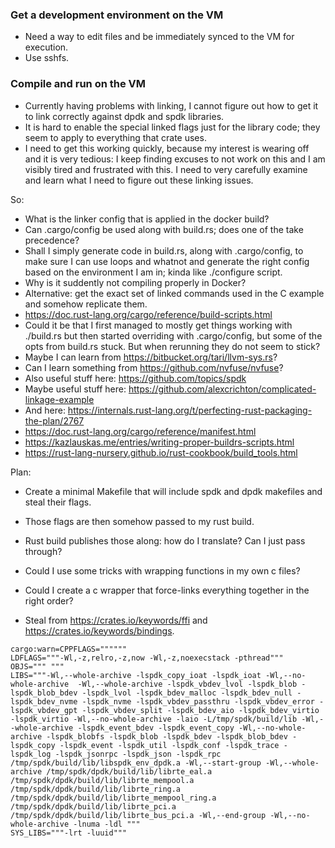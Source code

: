 ### Get a development environment on the VM

- Need a way to edit files and be immediately synced to the VM for execution.
- Use sshfs.

### Compile and run on the VM

- Currently having problems with linking, I cannot figure out how to get it to link correctly against dpdk and spdk libraries.
- It is hard to enable the special linked flags just for the library code; they seem to apply to everything that crate uses.
- I need to get this working quickly, because my interest is wearing off and it is very tedious: I keep finding excuses to not work on this and I am visibly tired and frustrated with this. I need to very carefully examine and learn what I need to figure out these linking issues.

So:

- What is the linker config that is applied in the docker build?
- Can .cargo/config be used along with build.rs; does one of the take precedence?
- Shall I simply generate code in build.rs, along with .cargo/config, to make sure I can use loops and whatnot and generate the right config based on the environment I am in; kinda like ./configure script.
- Why is it suddently not compiling properly in Docker?
- Alternative: get the exact set of linked commands used in the C example and somehow replicate them.
- https://doc.rust-lang.org/cargo/reference/build-scripts.html
- Could it be that I first managed to mostly get things working with ./build.rs but then started overriding with .cargo/config, but some of the opts from build.rs stuck. But when rerunning they do not seem to stick?
- Maybe I can learn from https://bitbucket.org/tari/llvm-sys.rs?
- Can I learn something from https://github.com/nvfuse/nvfuse?
- Also useful stuff here: https://github.com/topics/spdk
- Maybe useful stuff here: https://github.com/alexcrichton/complicated-linkage-example
- And here: https://internals.rust-lang.org/t/perfecting-rust-packaging-the-plan/2767
- https://doc.rust-lang.org/cargo/reference/manifest.html
- https://kazlauskas.me/entries/writing-proper-buildrs-scripts.html
- https://rust-lang-nursery.github.io/rust-cookbook/build_tools.html

Plan:

- Create a minimal Makefile that will include spdk and dpdk makefiles and steal their flags.
- Those flags are then somehow passed to my rust build.
- Rust build publishes those along: how do I translate? Can I just pass through?
- Could I use some tricks with wrapping functions in my own c files?
- Could I create a c wrapper that force-links everything together in the right order?

- Steal from https://crates.io/keywords/ffi and https://crates.io/keywords/bindings.

```
cargo:warn=CPPFLAGS=""""""
LDFLAGS="""-Wl,-z,relro,-z,now -Wl,-z,noexecstack -pthread"""
OBJS=""" """
LIBS="""-Wl,--whole-archive -lspdk_copy_ioat -lspdk_ioat -Wl,--no-whole-archive  -Wl,--whole-archive -lspdk_vbdev_lvol -lspdk_blob -lspdk_blob_bdev -lspdk_lvol -lspdk_bdev_malloc -lspdk_bdev_null -lspdk_bdev_nvme -lspdk_nvme -lspdk_vbdev_passthru -lspdk_vbdev_error -lspdk_vbdev_gpt -lspdk_vbdev_split -lspdk_bdev_aio -lspdk_bdev_virtio -lspdk_virtio -Wl,--no-whole-archive -laio -L/tmp/spdk/build/lib -Wl,--whole-archive -lspdk_event_bdev -lspdk_event_copy -Wl,--no-whole-archive -lspdk_blobfs -lspdk_blob -lspdk_bdev -lspdk_blob_bdev -lspdk_copy -lspdk_event -lspdk_util -lspdk_conf -lspdk_trace -lspdk_log -lspdk_jsonrpc -lspdk_json -lspdk_rpc /tmp/spdk/build/lib/libspdk_env_dpdk.a -Wl,--start-group -Wl,--whole-archive /tmp/spdk/dpdk/build/lib/librte_eal.a /tmp/spdk/dpdk/build/lib/librte_mempool.a /tmp/spdk/dpdk/build/lib/librte_ring.a /tmp/spdk/dpdk/build/lib/librte_mempool_ring.a /tmp/spdk/dpdk/build/lib/librte_pci.a /tmp/spdk/dpdk/build/lib/librte_bus_pci.a -Wl,--end-group -Wl,--no-whole-archive -lnuma -ldl """
SYS_LIBS="""-lrt -luuid"""
```
